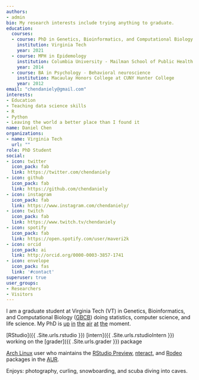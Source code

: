 ```yaml
---
authors:
- admin
bio: My research interests include trying anything to graduate.
education:
  courses:
  - course: PhD in Genetics, Bioinformatics, and Computational Biology
    institution: Virginia Tech
    year: 2021
  - course: MPH in Epidemology
    institution: Columbia University - Mailman School of Public Health
    year: 2014
  - course: BA in Psychology - Behavioral neuroscience
    institution: Macaulay Honors College at CUNY Hunter College
    year: 2012
email: "chendaniely@gmail.com"
interests:
- Education
- Teaching data science skills
- R
- Python
- Leaving the world a better place than I found it
name: Daniel Chen
organizations:
- name: Virginia Tech
  url: ""
role: PhD Student
social:
- icon: twitter
  icon_pack: fab
  link: https://twitter.com/chendaniely
- icon: github
  icon_pack: fab
  link: https://github.com/chendaniely
- icon: instagram
  icon_pack: fab
  link: https://www.instagram.com/chendaniely/
- icon: twitch
  icon_pack: fab
  link: https://www.twitch.tv/chendaniely
- icon: spotify
  icon_pack: fab
  link: https://open.spotify.com/user/maveri2k
- icon: orcid
  icon_pack: ai
  link: http://orcid.org/0000-0003-3857-1741
- icon: envelope
  icon_pack: fas
  link: '#contact'
superuser: true
user_groups:
- Researchers
- Visitors
---
```


I am a graduate student at Virginia Tech (VT) in
Genetics, Bioinformatics, and Computational Biology ([GBCB][gbcb])
doing statistics, computer science, and life science.
My PhD is
[up][bi-vt-uva-2018-07-31]
[in][bi-vt-uva-2018-08-07-1]
[the][bi-vt-uva-2018-08-07-2]
[air][bi-vt-uva-2018-09-20]
[at][bi-vt-uva-2019-09-21-1]
[the][bi-vt-uva-2019-09-21-2]
moment.

[RStudio]({{ .Site.urls.rstudio }})
[intern]({{ .Site.urls.rstudioIntern }})
working on the [grader]({{ .Site.urls.grader }}) package

[Arch Linux][arch] user who maintains the
[RStudio Preview][aur-rstudio],
[nteract][aur-nteract], and
[Rodeo][aur-rodeo]
packages in the [AUR][aur].

Enjoys: photography, curling, snowboarding, and scuba diving into caves.

[gbcb]: http://gbcb.vbi.vt.edu/

[bi-vt-uva-2018-07-31]: https://vtnews.vt.edu/articles/2018/07/unirel-bi-statement.html
[bi-vt-uva-2018-08-07-1]: https://www.roanoke.com/news/education/higher_education/virginia_tech/virginia-tech-biocomplexity-institute-director-leaving-post-for-uva/article_7f16f45e-fd2f-55f6-abee-1e68e3aecfe4.html
[bi-vt-uva-2018-08-07-2]: https://news.virginia.edu/content/uva-lead-statewide-biocomplexity-initiative
[bi-vt-uva-2018-09-20]: https://www.roanoke.com/news/education/higher_education/perks-for-biocomplexity-researcher-who-left-tech-for-uva-released/article_9f02a6fe-f67b-50a6-8f3c-bfe661954505.html
[bi-vt-uva-2019-09-21-1]: https://www.reddit.com/r/VirginiaTech/comments/9htdkf/inside_uvas_30_million_raid_on_techs/
[bi-vt-uva-2019-09-21-2]: https://www.baconsrebellion.com/wp/uvas-30-million-raid-on-techs-biocomplexity-initiative/

[arch]: https://www.archlinux.org/
[aur]: https://aur.archlinux.org/
[aur-rstudio]: https://aur.archlinux.org/packages/rstudio-desktop-preview-bin/
[aur-rodeo]: https://aur.archlinux.org/packages/rodeo/
[aur-nteract]: https://aur.archlinux.org/packages/nteract-bin/
